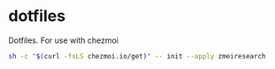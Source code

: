 # dotfiles
Dotfiles. For use with chezmoi

``` bash
sh -c "$(curl -fsLS chezmoi.io/get)" -- init --apply zmeiresearch
```
